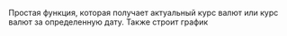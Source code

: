 Простая функция, которая получает актуальный курс валют или курс валют за определенную дату. Также строит график
